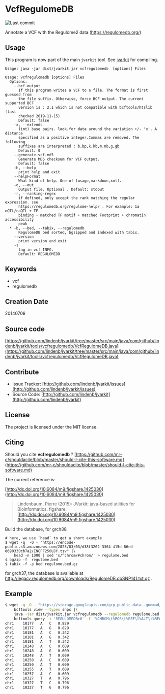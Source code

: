 # VcfRegulomeDB

![Last commit](https://img.shields.io/github/last-commit/lindenb/jvarkit.png)

Annotate a VCF with the Regulome2 data (https://regulomedb.org/)


## Usage


This program is now part of the main `jvarkit` tool. See [jvarkit](JvarkitCentral.md) for compiling.


```
Usage: java -jar dist/jvarkit.jar vcfregulomedb  [options] Files

Usage: vcfregulomedb [options] Files
  Options:
    --bcf-output
      If this program writes a VCF to a file, The format is first guessed from 
      the file suffix. Otherwise, force BCF output. The current supported BCF 
      version is : 2.1 which is not compatible with bcftools/htslib (last 
      checked 2019-11-15)
      Default: false
    -x, --extends
      (int) base pairs. look.for data around the variation +/- 'x'. A distance 
      specified as a positive integer.Commas are removed. The following 
      suffixes are interpreted : b,bp,k,kb,m,mb,g,gb
      Default: 0
    --generate-vcf-md5
      Generate MD5 checksum for VCF output.
      Default: false
    -h, --help
      print help and exit
    --helpFormat
      What kind of help. One of [usage,markdown,xml].
    -o, --out
      Output file. Optional . Default: stdout
    -r, --ranking-regex
      if defined, only accept the rank matching the regular expression. see 
      https://regulomedb.org/regulome-help/ . For example: 1a	eQTL/caQTL + TF 
      binding + matched TF motif + matched Footprint + chromatin accessibility 
      peak 
  * -b, --bed, --tabix, --regulomedb
      RegulomeDB bed sorted, bgzipped and indexed with tabix.
    --version
      print version and exit
    -T
      tag in vcf INFO.
      Default: REGULOMEDB

```


## Keywords

 * vcf
 * regulomedb



## Creation Date

20140709

## Source code 

[https://github.com/lindenb/jvarkit/tree/master/src/main/java/com/github/lindenb/jvarkit/tools/vcfregulomedb/VcfRegulomeDB.java](https://github.com/lindenb/jvarkit/tree/master/src/main/java/com/github/lindenb/jvarkit/tools/vcfregulomedb/VcfRegulomeDB.java)


## Contribute

- Issue Tracker: [http://github.com/lindenb/jvarkit/issues](http://github.com/lindenb/jvarkit/issues)
- Source Code: [http://github.com/lindenb/jvarkit](http://github.com/lindenb/jvarkit)

## License

The project is licensed under the MIT license.

## Citing

Should you cite **vcfregulomedb** ? [https://github.com/mr-c/shouldacite/blob/master/should-I-cite-this-software.md](https://github.com/mr-c/shouldacite/blob/master/should-I-cite-this-software.md)

The current reference is:

[http://dx.doi.org/10.6084/m9.figshare.1425030](http://dx.doi.org/10.6084/m9.figshare.1425030)

> Lindenbaum, Pierre (2015): JVarkit: java-based utilities for Bioinformatics. figshare.
> [http://dx.doi.org/10.6084/m9.figshare.1425030](http://dx.doi.org/10.6084/m9.figshare.1425030)


Build the database, for grch38


```
# here, we use `head` to get a short example
$ wget -q  -O - "https://encode-public.s3.amazonaws.com/2023/03/03/d38f3202-3364-415d-86ed-8690330cb7a2/ENCFF250UJY.tsv" |\
	head -n 1000 | sed 's/^chrom/#chrom/' > regulome.bed
$ bgzip -f  regulome.bed 
$ tabix -f -p bed regulome.bed.gz 
```

for grch37, the database is available at http://legacy.regulomedb.org/downloads/RegulomeDB.dbSNP141.txt.gz .

## Example

```bash
$ wget -q -O - "https://storage.googleapis.com/gcp-public-data--gnomad/release/3.1.2/vcf/genomes/gnomad.genomes.v3.1.2.sites.chr1.vcf.bgz" |\
	bcftools view --types snps |\
	java -jar dist/jvarkit.jar vcfregulomedb --regulomedb regulome.bed.gz |\
	bcftools query -i 'REGULOMEDB>0' -f '%CHROM\t%POS\t%REF\t%ALT\t%REGULOMEDB\n' 
chr1	10177	A	C	0.829
chr1	10177	A	G	0.829
chr1	10181	A	C	0.342
chr1	10181	A	G	0.342
chr1	10181	A	T	0.342
chr1	10248	A	C	0.609
chr1	10248	A	G	0.609
chr1	10248	A	T	0.609
chr1	10250	A	C	0.609
chr1	10250	A	T	0.609
chr1	10255	A	T	0.609
chr1	10257	A	C	0.609
chr1	10327	T	A	0.796
chr1	10327	T	C	0.796
chr1	10327	T	G	0.796


```



